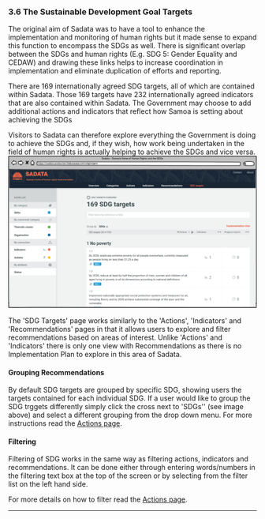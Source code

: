 ### 3.6 The Sustainable Development Goal Targets

The original aim of Sadata was to have a tool to enhance the implementation and monitoring of human rights but it made sense to expand this function to encompass the SDGs as well. There is significant overlap between the SDGs and human rights \(E.g. SDG 5: Gender Equality and CEDAW\) and drawing these links helps to increase coordination in implementation and eliminate duplication of efforts and reporting.

There are 169 internationally agreed SDG targets, all of which are contained within Sadata. Those 169 targets have 232 internationally agreed indicators that are also contained within Sadata. The Government may choose to add additional actions and indicators that reflect how Samoa is setting about achieving the SDGs

Visitors to Sadata can therefore explore everything the Government is doing to achieve the SDGs and, if they wish, how work being undertaken in the field of human rights is actually helping to achieve the SDGs and vice versa.![](/assets/SDGs.png)

The 'SDG Targets' page works similarly to the 'Actions', 'Indicators' and 'Recommendations' pages in that it allows users to explore and filter recommendations based on areas of interest. Unlike 'Actions' and 'Indicators' there is only one view with Recommendations as there is no Implementation Plan to explore in this area of Sadata.

#### Grouping Recommendations

By default SDG targets are grouped by specific SDG, showing users the targets contained for each individual SDG. If a user would like to group the SDG trggets differently simply click the cross next to 'SDGs'' \(see image above\) and select a different grouping from the drop down menu. For more instructions read the [Actions page](/visitors/actions.md).

#### Filtering

Filtering of SDG works in the same way as filtering actions, indicators and recommendations. It can be done either through entering words/numbers in the filtering text box at the top of the screen or by selecting from the filter list on the left hand side.

For more details on how to filter read the [Actions page](/visitors/actions.md).

---



